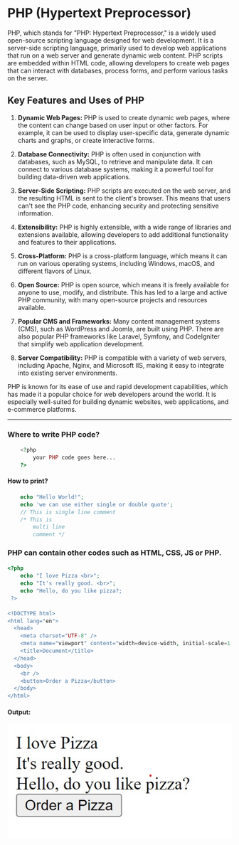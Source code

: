 # PHP (Hypertext Preprocessor)

PHP, which stands for "PHP: Hypertext Preprocessor," is a widely used open-source scripting language designed for web development. It is a server-side scripting language, primarily used to develop web applications that run on a web server and generate dynamic web content. PHP scripts are embedded within HTML code, allowing developers to create web pages that can interact with databases, process forms, and perform various tasks on the server.

## Key Features and Uses of PHP

1. **Dynamic Web Pages:** PHP is used to create dynamic web pages, where the content can change based on user input or other factors. For example, it can be used to display user-specific data, generate dynamic charts and graphs, or create interactive forms.

2. **Database Connectivity:** PHP is often used in conjunction with databases, such as MySQL, to retrieve and manipulate data. It can connect to various database systems, making it a powerful tool for building data-driven web applications.

3. **Server-Side Scripting:** PHP scripts are executed on the web server, and the resulting HTML is sent to the client's browser. This means that users can't see the PHP code, enhancing security and protecting sensitive information.

4. **Extensibility:** PHP is highly extensible, with a wide range of libraries and extensions available, allowing developers to add additional functionality and features to their applications.

5. **Cross-Platform:** PHP is a cross-platform language, which means it can run on various operating systems, including Windows, macOS, and different flavors of Linux.

6. **Open Source:** PHP is open source, which means it is freely available for anyone to use, modify, and distribute. This has led to a large and active PHP community, with many open-source projects and resources available.

7. **Popular CMS and Frameworks:** Many content management systems (CMS), such as WordPress and Joomla, are built using PHP. There are also popular PHP frameworks like Laravel, Symfony, and CodeIgniter that simplify web application development.

8. **Server Compatibility:** PHP is compatible with a variety of web servers, including Apache, Nginx, and Microsoft IIS, making it easy to integrate into existing server environments.

PHP is known for its ease of use and rapid development capabilities, which has made it a popular choice for web developers around the world. It is especially well-suited for building dynamic websites, web applications, and e-commerce platforms.

---

### Where to write PHP code?

```php
    <?php
        your PHP code goes here...
    ?>
```

#### How to print?

```php
    echo "Hello World!";
    echo 'we can use either single or double quote';
    // This is single line comment
    /* This is
        multi line
        comment */
```

### PHP can contain other codes such as HTML, CSS, JS or PHP.

```php
<?php
    echo "I love Pizza <br>";
    echo "It's really good. <br>";
    echo "Hello, do you like pizza?;
 ?>

<!DOCTYPE html>
<html lang="en">
  <head>
    <meta charset="UTF-8" />
    <meta name="viewport" content="width=device-width, initial-scale=1.0" />
    <title>Document</title>
  </head>
  <body>
    <br />
    <button>Order a Pizza</button>
  </body>
</html>
```

#### Output:

![Alt: Output of above HTML code](<demo-pictures/PHP intro.jpg>)
